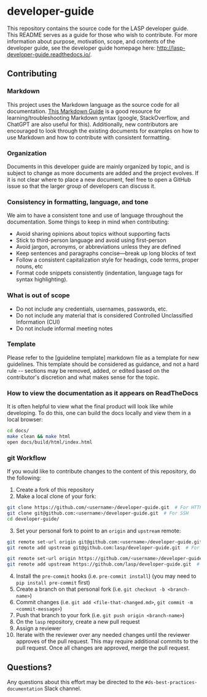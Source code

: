 # developer-guide

This repository contains the source code for the LASP developer guide. This README serves as a guide for those who wish
to contribute. For more information about purpose, motivation, scope, and contents of the developer guide, see the
developer guide homepage here: http://lasp-developer-guide.readthedocs.io/.

## Contributing

### Markdown

This project uses the Markdown language as the source code for all documentation.
[This Markdown Guide](markdownguide.org) is a good resource for learning/troubleshooting Markdown syntax (google,
StackOverflow, and ChatGPT are also useful for this). Additionally, new contributors are encouraged to look through the
existing documents for examples on how to use Markdown and how to contribute with consistent formatting.

### Organization

Documents in this developer guide are mainly organized by topic, and is subject to change as more documents are added
and the project evolves. If it is not clear where to place a new document, feel free to open a GitHub issue so that the
larger group of developers can discuss it.

### Consistency in formatting, language, and tone

We aim to have a consistent tone and use of language throughout the documentation. Some things to keep in mind when
contributing:

* Avoid sharing opinions about topics without supporting facts
* Stick to third-person language and avoid using first-person
* Avoid jargon, acronyms, or abbreviations unless they are defined
* Keep sentences and paragraphs concise—break up long blocks of text
* Follow a consistent capitalization style for headings, code terms, proper nouns, etc
* Format code snippets consistently (indentation, language tags for syntax highlighting).

### What is out of scope

* Do not include any credentials, usernames, passwords, etc.
* Do not include any material that is considered Controlled Unclassified Information (CUI)
* Do not include informal meeting notes

### Template

Please refer to the [guideline template] markdown file as a template for new guidelines. This template
should be considered as guidance, and not a hard rule -- sections may be removed, added, or edited based
on the contributor's discretion and what makes sense for the topic.

### How to view the documentation as it appears on ReadTheDocs

It is often helpful to view what the final product will look like while developing. To do this, one can build the
docs locally and view them in a local browser:

```bash
cd docs/
make clean && make html
open docs/build/html/index.html
```

### git Workflow

If you would like to contribute changes to the content of this repository, do the following:

1. Create a fork of this repository
2. Make a local clone of your fork:

```bash
git clone https://github.com/<username>/developer-guide.git  # For HTTPS
git clone git@github.com:<username>/developer-guide.git  # For SSH
cd developer-guide/
```

3. Set your personal fork to point to an ``origin`` and ``upstream`` remote:

```bash
git remote set-url origin git@github.com:<username>/developer-guide.git  # For SSH
git remote add upstream git@github.com:lasp/developer-guide.git  # For SSH

git remote set-url origin https://github.com/<username>/developer-guide.git  # For HTTPS
git remote add upstream https://github.com/lasp/developer-guide.git  # For HTTPS
```

4. Install the ``pre-commit`` hooks (i.e. ``pre-commit install``) (you may need to ``pip install pre-commit`` first)
5. Create a branch on that personal fork (i.e. ``git checkout -b <branch-name>``)
6. Commit changes (i.e. ``git add <file-that-changed.md>``, ``git commit -m <commit-message>``)
7. Push that branch to your fork (i.e. ``git push origin <branch-name>``)
8. On the ``lasp`` repository, create a new pull request
9. Assign a reviewer
10. Iterate with the reviewer over any needed changes until the reviewer approves of the pull request. This may require
    additional commits to the pull request. Once all changes are approved, merge the pull request.

<!-- markdownlint-disable-next-line MD026 -->
## Questions?

Any questions about this effort may be directed to the ``#ds-best-practices-documentation`` Slack channel.
